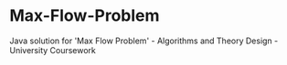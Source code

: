 # Max-Flow-Problem
Java solution for 'Max Flow Problem' - Algorithms and Theory Design - University Coursework
